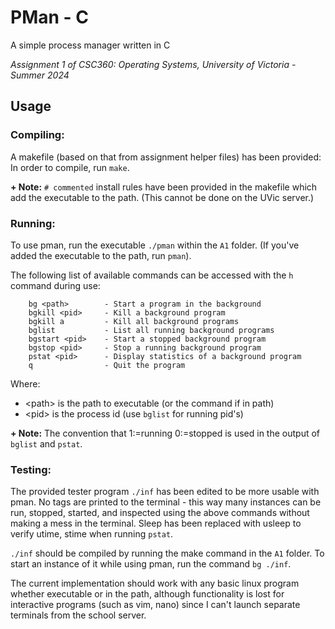 # PMan - C

A simple process manager written in C

*Assignment 1 of CSC360: Operating Systems, University of Victoria - Summer 2024*

## Usage
### **Compiling:**
A makefile (based on that from assignment helper files) has been provided: In order to compile, run `make`.  

**\+ Note:** `# commented` install rules have been provided in the makefile which add the executable to the path. (This cannot be done on the UVic server.)

### **Running:**
To use pman, run the executable `./pman` within the `A1` folder. (If you've added the executable to the path, run `pman`).  

The following list of available commands can be accessed with the `h` command during use:
```
    bg <path>        - Start a program in the background
    bgkill <pid>     - Kill a background program
    bgkill a         - Kill all background programs
    bglist           - List all running background programs
    bgstart <pid>    - Start a stopped background program
    bgstop <pid>     - Stop a running background program
    pstat <pid>      - Display statistics of a background program
    q                - Quit the program
```
Where:
- \<path\> is the path to executable (or the command if in path)
- \<pid\> is the process id (use `bglist` for running pid's)

**\+ Note:** The convention that 1:=running 0:=stopped is used in the output of `bglist` and `pstat`.

### **Testing:**
The provided tester program `./inf` has been edited to be more usable with pman. No tags are printed to the terminal - this way many instances can be run, stopped, started, and inspected using the above commands without making a mess in the terminal. Sleep has been replaced with usleep to verify utime, stime when running `pstat`.  

`./inf` should be compiled by running the make command in the `A1` folder. To start an instance of it while using pman, run the command `bg ./inf`.  

The current implementation should work with any basic linux program whether executable or in the path, although functionality is lost for interactive programs (such as vim, nano) since I can't launch separate terminals from the school server.